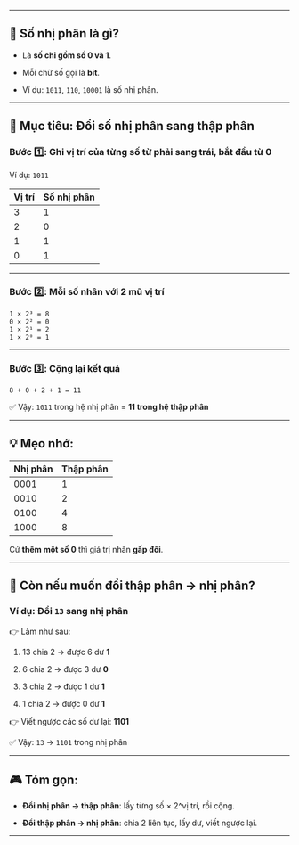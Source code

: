 
---

## 🧠 Số nhị phân là gì?

- Là **số chỉ gồm số 0 và 1**.
    
- Mỗi chữ số gọi là **bit**.
    
- Ví dụ: `1011`, `110`, `10001` là số nhị phân.
    

---

## 🎯 Mục tiêu: Đổi số nhị phân sang thập phân

### Bước 1️⃣: Ghi vị trí của từng số từ **phải sang trái**, bắt đầu từ **0**

Ví dụ: `1011`

|Vị trí|Số nhị phân|
|---|---|
|3|1|
|2|0|
|1|1|
|0|1|

---

### Bước 2️⃣: Mỗi số nhân với **2 mũ vị trí**

```
1 × 2³ = 8  
0 × 2² = 0  
1 × 2¹ = 2  
1 × 2⁰ = 1  
```

---

### Bước 3️⃣: Cộng lại kết quả

```
8 + 0 + 2 + 1 = 11
```

✅ Vậy: `1011` trong hệ nhị phân = **11 trong hệ thập phân**

---

## 💡 Mẹo nhớ:

|Nhị phân|Thập phân|
|---|---|
|0001|1|
|0010|2|
|0100|4|
|1000|8|

Cứ **thêm một số 0** thì giá trị nhân **gấp đôi**.

---

## 🎯 Còn nếu muốn đổi **thập phân → nhị phân**?

### Ví dụ: Đổi `13` sang nhị phân

👉 Làm như sau:

1. 13 chia 2 → được 6 dư **1**
    
2. 6 chia 2 → được 3 dư **0**
    
3. 3 chia 2 → được 1 dư **1**
    
4. 1 chia 2 → được 0 dư **1**
    

👉 Viết ngược các số dư lại: **1101**

✅ Vậy: `13` → `1101` trong nhị phân

---

## 🎮 Tóm gọn:

- **Đổi nhị phân → thập phân**: lấy từng số × 2^vị trí, rồi cộng.
    
- **Đổi thập phân → nhị phân**: chia 2 liên tục, lấy dư, viết ngược lại.
    

---
